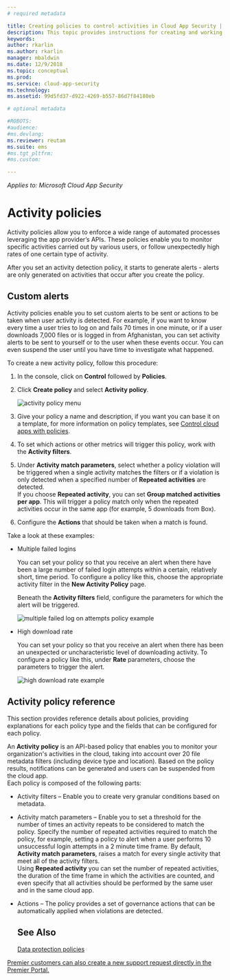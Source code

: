 ```yaml
---
# required metadata

title: Creating policies to control activities in Cloud App Security | Microsoft Docs
description: This topic provides instructions for creating and working with activity policies.
keywords:
author: rkarlin
ms.author: rkarlin
manager: mbaldwin
ms.date: 12/9/2018
ms.topic: conceptual
ms.prod:
ms.service: cloud-app-security
ms.technology:
ms.assetid: 99d5fd37-d922-4269-b557-86d7f84180eb

# optional metadata

#ROBOTS:
#audience:
#ms.devlang:
ms.reviewer: reutam
ms.suite: ems
#ms.tgt_pltfrm:
#ms.custom:

---
```

*Applies to: Microsoft Cloud App Security*


# Activity policies
Activity policies allow you to enforce a wide range of automated processes leveraging the app provider’s APIs. These policies enable you to monitor specific activities carried out by various users, or follow unexpectedly high rates of one certain type of activity.  
  
After you set an activity detection policy, it starts to generate alerts - alerts are only generated on activities that occur after you create the policy.
  
  
## Custom alerts  
Activity policies enable you to set custom alerts to be sent or actions to be taken when user activity is detected. For example, if you want to know every time a user tries to log on and fails 70 times in one minute, or if a user downloads 7,000 files or is logged in from Afghanistan, you can set activity alerts to be sent to yourself or to the user when these events occur. You can even suspend the user until you have time to investigate what happened.  
  
To create a new activity policy, follow this procedure:  
  
1.  In the console, click on **Control** followed by **Policies**.  
  
2.  Click **Create policy** and select **Activity policy**.  
  
     ![activity policy menu](./media/activity-policy-menu.png "activity policy menu")  
  
3.  Give your policy a name and description, if you want you can base it on a template, for more information on policy templates, see [Control cloud apps with policies](control-cloud-apps-with-policies.md).  
  
4.  To set which actions or other metrics will trigger this policy, work with the **Activity filters**.  
  
5.  Under **Activity match parameters**, select whether a policy violation will be triggered when a single activity matches the filters or if a violation is only detected when a specified number of **Repeated activities** are detected.  
    If you choose **Repeated activity**, you can set **Group matched activities per app**. This will trigger a policy match only when the repeated activities occur in the same app (for example, 5 downloads from Box).  
  
6.  Configure the **Actions** that should be taken when a match is found.  
  
Take a look at these examples:  
  
-   Multiple failed logins  
  
     You can set your policy so that you receive an alert when there have been a large number of failed login attempts within a certain, relatively short, time period. To configure a policy like this, choose the appropriate activity filter in the **New Activity Policy** page.  
  
     Beneath the **Activity filters** field, configure the parameters for which the alert will be triggered.  
  
     ![multiple failed log on attempts policy example](./media/multiple-failed-log-on-attempts-policy-example.png "multiple failed log on attempts policy example")  
  
-   High download rate  
  
     You can set your policy so that you receive an alert when there has been an unexpected or uncharacteristic level of downloading activity. To configure a policy like this, under **Rate** parameters, choose the parameters to trigger the alert.  
  
     ![high download rate example](./media/high-download-rate-example.png "high download rate example")  
  
  
## Activity policy reference  
This section provides reference details about policies, providing explanations for each policy type and the fields that can be configured for each policy.  
  
An **Activity policy** is an API-based policy that enables you to monitor your organization's activities in the cloud, taking into account over 20 file metadata filters (including device type and location). Based on the policy results, notifications can be generated and users can be suspended from the cloud app.   
Each policy is composed of the following parts:  
  
- Activity filters – Enable you to create very granular conditions based on metadata.  
  
- Activity match parameters – Enable you to set a threshold for the number of times an activity repeats to be considered to match the policy.  Specify the number of repeated activities required to match the policy, for example, setting a policy to alert when a user performs 10 unsuccessful login attempts in a 2 minute time frame.  By default, **Activity match parameters**, raises a match for every single activity that meet all of the activity filters.   
  Using **Repeated activity** you can set the number of repeated activities, the duration of the time frame in which the activities are counted, and even specify that all activities should be performed by the same user and in the same cloud app.  
  
  
- Actions – The policy provides a set of governance actions that can be automatically applied when violations are detected.  
  ## See Also  
  [Data protection policies](data-protection-policies.md)   

[Premier customers can also create a new support request directly in the Premier Portal.](https://premier.microsoft.com/)  
  
  